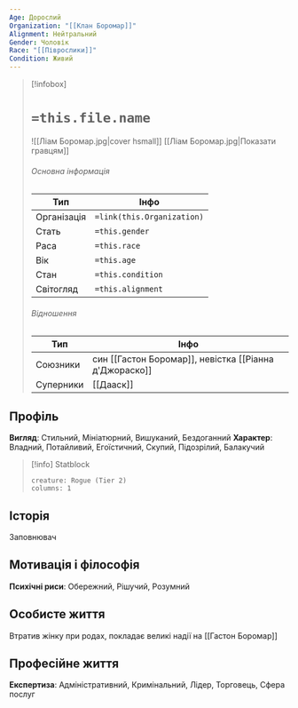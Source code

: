 ```yaml
---
Age: Дорослий
Organization: "[[Клан Боромар]]"
Alignment: Нейтральний
Gender: Чоловік
Race: "[[Піврослики]]"
Condition: Живий
---
```

> [!infobox]
> # `=this.file.name`
> ![[Ліам Боромар.jpg|cover hsmall]]
> [[Ліам Боромар.jpg|Показати гравцям]]
> ###### Основна інформація
> Тип | Інфо |
> ---|---|
> Організація | `=link(this.Organization)` |
> Стать | `=this.gender` |
> Раса | `=this.race` |
> Вік | `=this.age` |
> Стан | `=this.condition` |
> Світогляд | `=this.alignment` |
> ###### Відношення
> Тип | Інфо |
> ---|---|
> Союзники | син [[Гастон Боромар]], невістка [[Ріанна д'Джораско]] |
> Суперники | [[Дааск]] |

## Профіль
**Вигляд**: Стильний, Мініатюрний, Вишуканий, Бездоганний
**Характер**: Владний, Потайливий, Егоїстичний, Скупий, Підозрілий, Балакучий

> [!info] Statblock
> ```statblock
> creature: Rogue (Tier 2)
> columns: 1
> ```

## Історія
Заповнювач
## Мотивація і філософія
**Психічні риси**: Обережний, Рішучий, Розумний
## Особисте життя
Втратив жінку при родах, покладає великі надії на [[Гастон Боромар]]
## Професійне життя
**Експертиза**: Адміністративний, Кримінальний, Лідер, Торговець, Сфера послуг